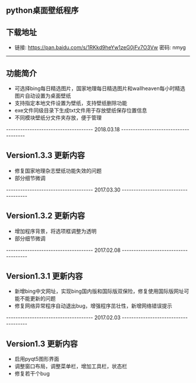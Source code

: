 ## python桌面壁纸程序

## 下载地址
* 链接: https://pan.baidu.com/s/1RKkd9heYw1zeG0jFv7O3Vw 密码: nmyg

--------------------------------------------------------------------------------------
## 功能简介

* 可选择bing每日精选图片，国家地理每日精选图片和wallheaven每小时精选图片自动设置为桌面壁纸
* 支持指定本地文件设置为壁纸，支持壁纸删除功能
* exe文件同级目录下生成txt文件用于存放壁纸保存位置信息
* 不同模块壁纸分文件夹存放，便于管理

------------------------------------- 2018.03.18 -------------------------------------
## Version1.3.3 更新内容

* 修复国家地理杂志壁纸功能失效的问题
* 部分细节微调


------------------------------------- 2017.03.30 -------------------------------------
## Version1.3.2 更新内容

* 增加程序背景，将选项框调整为透明
* 部分细节微调


------------------------------------- 2017.02.08 -------------------------------------
## Version1.3.1 更新内容

* 新增bing中文网址，实现bing国内版和国际版双保险，修复使用国际版网址可能不能更新的问题
* 修复网络异常程序自动退出bug，增强程序茁壮性，新增网络错误提示


------------------------------------- 2017.02.03 -------------------------------------

## Version1.3 更新内容

* 启用pyqt5图形界面
* 调整窗口布局，调整菜单栏，增加工具栏，状态栏
* 修复若干个bug
